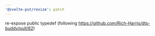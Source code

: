 ```yaml
---
'@svelte-put/resize': patch
---
```


re-expose public typedef (following https://github.com/Rich-Harris/dts-buddy/pull/82)

